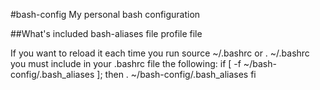 #bash-config
My personal bash configuration

##What's included
bash-aliases file
profile file

If you want to reload it each time you run 
source ~/.bashrc or . ~/.bashrc
you must include in your .bashrc file the following:
if [ -f ~/bash-config/.bash_aliases ]; then
    . ~/bash-config/.bash_aliases
fi
